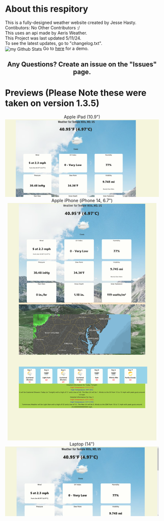 <h1 class="title">About this respitory</h1>
  <div class="info">This is a fully-designed weather website created by Jesse Hasty.</div>
  <div class="contibutors">
    Contibutors: 
    No Other Contributors :/</div> 
  <div class="info">This uses an api made by Aeris Weather.</div>
  <div class="info">This Project was last updated 5/11/24.</div>
  <div class="info">To see the latest updates, go to "changelog.txt".</div>
<img align="center" src="https://github-readme-stats.vercel.app/api?username=JesseWx2011&include_all_commits=true&count_private=true&show_icons=true&line_height=20&title_color=2B5BBD&icon_color=1124BB&text_color=A1A1A1&bg_color=0,000001,130F40" alt="my Github Stats"/>
Go to <a href="https://drive.google.com/file/d/1Wft1JEjsMZ_UdUvqwI4yiDK1jXy4fm_-/view">here</a> for a demo. 
<h2 align="center">Any Questions? Create an issue on the "Issues" page.</h2>
<h1>Previews (Please Note these were taken on version 1.3.5)</h1>
<div align="center">
Apple iPad (10.9")
<img src="Apple iPad 10.9 inch.png"></img>
Apple iPhone (iPhone 14, 6.7")
<img src="Apple iPhone (iPhone 14) 6.7 inch.png"></img>
Laptop (14")
<img src="Laptop (14 inch).png"></img>
</div>
